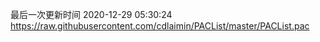 最后一次更新时间 2020-12-29 05:30:24
https://raw.githubusercontent.com/cdlaimin/PACList/master/PACList.pac

